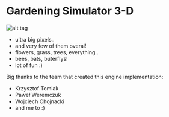 Gardening Simulator 3-D
=======================

![alt tag](https://raw.github.com/w84death/rathaus/Gardening-Simulator/assets/gardein_simulator_poster.png)

- ultra big pixels..
- and very few of them overal!
- flowers, grass, trees, everything..
- bees, bats, buterflys!
- lot of fun :)

Big thanks to the team that created this engine implementation:
- Krzysztof Tomiak
- Paweł Weremczuk
- Wojciech Chojnacki
- and me to :)